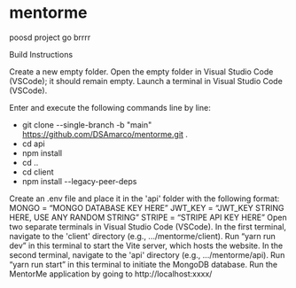 # mentorme
poosd project go brrrr

Build Instructions

Create a new empty folder.
Open the empty folder in Visual Studio Code (VSCode); it should remain empty.
Launch a terminal in Visual Studio Code (VSCode).

Enter and execute the following commands line by line:
* git clone --single-branch -b "main" https://github.com/DSAmarco/mentorme.git .
* cd api
* npm install
* cd ..
* cd client
* npm install --legacy-peer-deps
  
Create an .env file and place it in the 'api' folder with the following format:
MONGO = “MONGO DATABASE KEY HERE”
JWT_KEY = “JWT_KEY STRING HERE, USE ANY RANDOM STRING”
STRIPE = “STRIPE API KEY HERE”
Open two separate terminals in Visual Studio Code (VSCode).
In the first terminal, navigate to the 'client' directory (e.g., .../mentorme/client).
Run “yarn run dev” in this terminal to start the Vite server, which hosts the website.
In the second terminal, navigate to the 'api' directory (e.g., .../mentorme/api).
Run “yarn run start” in this terminal to initiate the MongoDB database.
Run the MentorMe application by going to http://localhost:xxxx/

